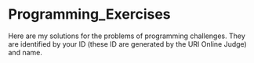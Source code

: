 # Programming_Exercises
Here are my solutions for the problems of programming challenges. They are identified by your ID (these ID are generated by the URI Online Judge) and name.

